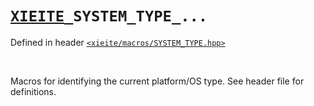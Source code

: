# [`XIEITE`](../../docs/macros.md)`_SYSTEM_TYPE_...`
Defined in header [`<xieite/macros/SYSTEM_TYPE.hpp>`](../../include/xieite/macros/SYSTEM_TYPE.hpp)

<br/>

Macros for identifying the current platform/OS type. See header file for definitions.
